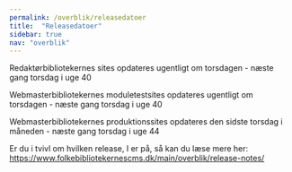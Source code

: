 ```yaml
---
permalink: /overblik/releasedatoer
title:  "Releasedatoer"
sidebar: true
nav: "overblik"
---
```

Redaktørbibliotekernes sites opdateres ugentligt om torsdagen - næste gang torsdag i uge 40
 
Webmasterbibliotekernes moduletestsites opdateres ugentligt om torsdagen - næste gang torsdag i uge 40
 
Webmasterbibliotekernes produktionssites opdateres den sidste torsdag i måneden - næste gang torsdag i uge 44
 
Er du i tvivl om hvilken release, I er på, så kan du læse mere her: https://www.folkebibliotekernescms.dk/main/overblik/release-notes/
